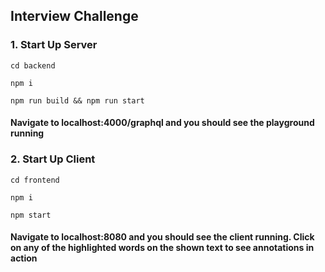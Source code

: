 ## Interview Challenge

### 1. Start Up Server
```
cd backend
```
```
npm i
```
```
npm run build && npm run start
```
#### Navigate to localhost:4000/graphql and you should see the playground running

### 2. Start Up Client
```
cd frontend
```
```
npm i
```
```
npm start
```

#### Navigate to localhost:8080 and you should see the client running. Click on any of the highlighted words on the shown text to see annotations in action
